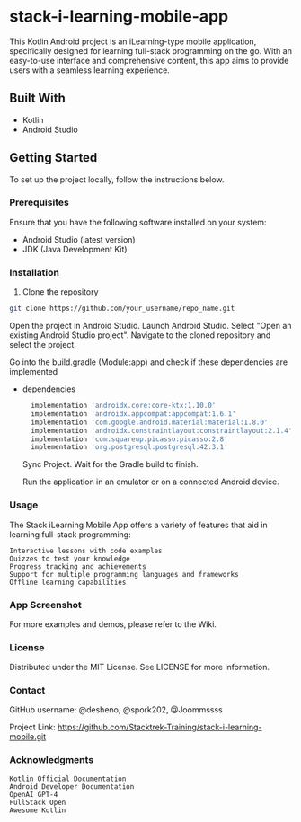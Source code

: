 # stack-i-learning-mobile-app

This Kotlin Android project is an iLearning-type mobile application, specifically designed for learning full-stack programming on the go. With an easy-to-use interface and comprehensive content, this app aims to provide users with a seamless learning experience.

## Built With

- Kotlin
- Android Studio

## Getting Started

To set up the project locally, follow the instructions below.

### Prerequisites

Ensure that you have the following software installed on your system:

- Android Studio (latest version)
- JDK (Java Development Kit)

### Installation

1. Clone the repository

```bash
git clone https://github.com/your_username/repo_name.git
```

Open the project in Android Studio.
Launch Android Studio.
Select "Open an existing Android Studio project".
Navigate to the cloned repository and select the project.

Go into the build.gradle (Module:app) and check if these dependencies are implemented
* dependencies
  ```sh
    implementation 'androidx.core:core-ktx:1.10.0'
    implementation 'androidx.appcompat:appcompat:1.6.1'
    implementation 'com.google.android.material:material:1.8.0'
    implementation 'androidx.constraintlayout:constraintlayout:2.1.4'
    implementation 'com.squareup.picasso:picasso:2.8'
    implementation 'org.postgresql:postgresql:42.3.1'
  ```
    Sync Project.
    Wait for the Gradle build to finish.

    Run the application in an emulator or on a connected Android device.

### Usage

The Stack iLearning Mobile App offers a variety of features that aid in learning full-stack programming:

    Interactive lessons with code examples
    Quizzes to test your knowledge
    Progress tracking and achievements
    Support for multiple programming languages and frameworks
    Offline learning capabilities

### App Screenshot

For more examples and demos, please refer to the Wiki.

### License

Distributed under the MIT License. See LICENSE for more information.

### Contact

GitHub username: @desheno, @spork202, @Joommssss 

Project Link: https://github.com/Stacktrek-Training/stack-i-learning-mobile.git

### Acknowledgments

    Kotlin Official Documentation
    Android Developer Documentation
    OpenAI GPT-4
    FullStack Open
    Awesome Kotlin

